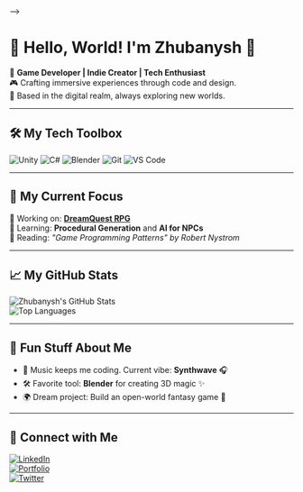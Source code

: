 
-->
# 👋 Hello, World! I'm Zhubanysh 🚀

🌟 **Game Developer | Indie Creator | Tech Enthusiast**  
🎮 Crafting immersive experiences through code and design.  
📍 Based in the digital realm, always exploring new worlds.

---

## 🛠️ My Tech Toolbox
![Unity](https://img.shields.io/badge/-Unity-000000?logo=unity&logoColor=white)
![C#](https://img.shields.io/badge/-C%23-239120?logo=csharp&logoColor=white)
![Blender](https://img.shields.io/badge/-Blender-F5792A?logo=blender&logoColor=white)
![Git](https://img.shields.io/badge/-Git-F05032?logo=git&logoColor=white)
![VS Code](https://img.shields.io/badge/-VS%20Code-007ACC?logo=visualstudiocode&logoColor=white)

---

## 🎯 My Current Focus
🔭 Working on: **[DreamQuest RPG](https://github.com/yourproject)**  
🌱 Learning: **Procedural Generation** and **AI for NPCs**  
📖 Reading: *"Game Programming Patterns" by Robert Nystrom*

---

## 📈 My GitHub Stats
![Zhubanysh's GitHub Stats](https://github-readme-stats.vercel.app/api?username=yourusername&show_icons=true&theme=tokyonight)  
![Top Languages](https://github-readme-stats.vercel.app/api/top-langs/?username=yourusername&layout=compact&theme=tokyonight)

---

## 🎨 Fun Stuff About Me
- 🎵 Music keeps me coding. Current vibe: **Synthwave** 🎧  
- 🛠️ Favorite tool: **Blender** for creating 3D magic ✨  
- 🌍 Dream project: Build an open-world fantasy game 🌌  

---

## 🔗 Connect with Me
[![LinkedIn](https://img.shields.io/badge/-LinkedIn-0077B5?logo=linkedin&logoColor=white)](https://linkedin.com/in/yourprofile)  
[![Portfolio](https://img.shields.io/badge/-Portfolio-FF5722?logo=firefox&logoColor=white)](https://yourwebsite.com)  
[![Twitter](https://img.shields.io/badge/-Twitter-1DA1F2?logo=twitter&logoColor=white)](https://twitter.com/yourprofile)  

